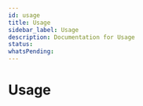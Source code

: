 ```yaml
---
id: usage
title: Usage
sidebar_label: Usage
description: Documentation for Usage
status: 
whatsPending: 
---
```


# Usage

